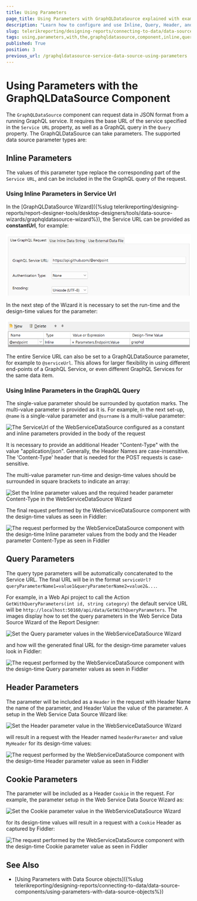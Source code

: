 ```yaml
---
title: Using Parameters
page_title: Using Parameters with GraphQLDataSource explained with examples
description: "Learn how to configure and use Inline, Query, Header, and Cookie Parameters with the GraphQLDataSource component in Telerik Reporting."
slug: telerikreporting/designing-reports/connecting-to-data/data-source-components/graphqldatasource-component/using-parameters-with-the-graphqldatasource-component
tags: using,parameters,with,the,graphqldatasource,component,inline,query,header,cookie,fiddler,configure
published: True
position: 3
previous_url: /graphqldatasource-service-data-source-using-parameters
---
```


# Using Parameters with the GraphQLDataSource Component

The `GraphQLDataSource` component can request data in JSON format from a running GraphQL service. It requires the base URL of the service specified in the `Service URL` property, as well as a GraphQL query in the `Query` property. The GraphQLDataSource can take parameters. The supported data source parameter types are:

## Inline Parameters

The values of this parameter type replace the corresponding part of the `Service URL`, and can be included in the the GraphQL query of the request.

### Using Inline Parameters in Service Url

In the [GraphQLDataSource Wizard]({%slug telerikreporting/designing-reports/report-designer-tools/desktop-designers/tools/data-source-wizards/graphqldatasource-wizard%}), the Service URL can be provided as __constantUrl__, for example:

![The ServiceUrl of the GraphQL configured with an inline parameter](images/GraphQLDataSourceUrl.png)

In the next step of the Wizard it is necessary to set the run-time and the design-time values for the parameter:

![Set the Inline parameter value in the WebServiceDataSource Wizard](images/GraphQLDataSourceInlineParameterEndpoint.png)

The entire Service URL can also be set to a GraphQLDataSource parameter, for example to `@serviceUrl`. This allows for larger flexibility in using different end-points of a GraphQL Service, or even different GraphQL Services for the same data item.

### Using Inline Parameters in the GraphQL Query

The single-value parameter should be surrounded by quotation marks. The multi-value parameter is provided as it is. For example, in the next set-up, `@name` is a single-value parameter and `@surname` is a multi-value parameter:

![The ServiceUrl of the WebServiceDataSource configured as a constant and inline parameters provided in the body of the request](images/WebServiceDataSourceUrlBodyx750.png)

It is necessary to provide an additional Header "Content-Type" with the value "application/json". Generally, the Header Names are case-insensitive. The 'Content-Type' header that is needed for the POST requests is case-sensitive.

The multi-value parameter run-time and design-time values should be surrounded in square brackets to indicate an array:

![Set the Inline parameter values and the required header parameter Content-Type in the WebServiceDataSource Wizard](images/WebServiceDataSourceInlineParameterBodyx750.png)

The final request performed by the WebServiceDataSource component with the design-time values as seen in Fiddler:

![The request performed by the WebServiceDataSource component with the design-time Inline parameter values from the body and the Header parameter Content-Type as seen in Fiddler](images/WebServiceDataSourceInlineParameterRequestUrlBodyx750.png)

## Query Parameters

The query type parameters will be automatically concatenated to the Service URL. The final URL will be in the format `serviceUrl?queryParameterName1=value1&queryParameterName2=value2&...`.

For example, in a Web Api project to call the Action `GetWithQueryParameters(int id, string category)` the default service URL will be `http://localhost:50160/api/data/GetWithQueryParameters`. The images display how to set the query parameters in the Web Service Data Source Wizard of the Report Designer:

![Set the Query parameter values in the WebServiceDataSource Wizard](images/WebServiceDataSourceQueryParameterx750.png)

and how will the generated final URL for the design-time parameter values look in Fiddler:

![The request performed by the WebServiceDataSource component with the design-time Query parameter values as seen in Fiddler](images/WebServiceDataSourceQueryParameterRequestUrlx750.png)

## Header Parameters

The parameter will be included as a `Header` in the request with Header Name the name of the parameter, and Header Value the value of the parameter. A setup in the Web Service Data Source Wizard like:

![Set the Header parameter value in the WebServiceDataSource Wizard](images/WebServiceDataSourceHeaderParameterx750.png)

will result in a request with the Header named `headerParameter` and value `MyHeader` for its design-time values:

![The request performed by the WebServiceDataSource component with the design-time Header parameter value as seen in Fiddler](images/WebServiceDataSourceHeaderParameterRequestUrlx750.png)

## Cookie Parameters

The parameter will be included as a Header `Cookie` in the request. For example, the parameter setup in the Web Service Data Source Wizard as:

![Set the Cookie parameter value in the WebServiceDataSource Wizard](images/WebServiceDataSourceCookieParameterx750.png) 

for its design-time values will result in a request with a `Cookie` Header as captured by Fiddler:

![The request performed by the WebServiceDataSource component with the design-time Cookie parameter value as seen in Fiddler](images/WebServiceDataSourceCookieParameterRequestUrlx750.png)

## See Also

* [Using Parameters with Data Source objects]({%slug telerikreporting/designing-reports/connecting-to-data/data-source-components/using-parameters-with-data-source-objects%})
